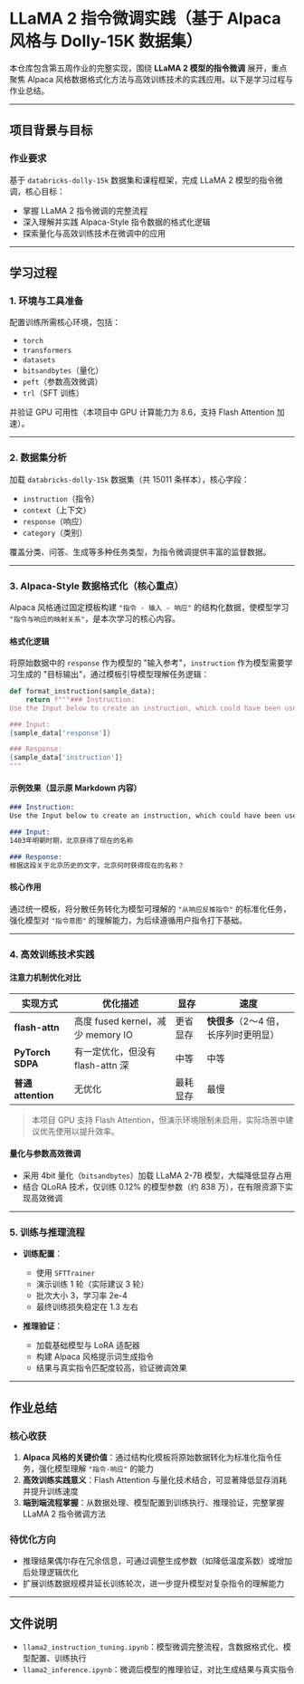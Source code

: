 # LLaMA 2 指令微调实践（基于 Alpaca 风格与 Dolly-15K 数据集）

本仓库包含第五周作业的完整实现，围绕 **LLaMA 2 模型的指令微调** 展开，重点聚焦 Alpaca 风格数据格式化方法与高效训练技术的实践应用。以下是学习过程与作业总结。

---

## 项目背景与目标

### 作业要求

基于 `databricks-dolly-15k` 数据集和课程框架，完成 LLaMA 2 模型的指令微调，核心目标：

- 掌握 LLaMA 2 指令微调的完整流程
- 深入理解并实践 Alpaca-Style 指令数据的格式化逻辑
- 探索量化与高效训练技术在微调中的应用

---

## 学习过程

### 1. 环境与工具准备

配置训练所需核心环境，包括：

- `torch`  
- `transformers`  
- `datasets`  
- `bitsandbytes`（量化）  
- `peft`（参数高效微调）  
- `trl`（SFT 训练）  

并验证 GPU 可用性（本项目中 GPU 计算能力为 8.6，支持 Flash Attention 加速）。

---

### 2. 数据集分析

加载 `databricks-dolly-15k` 数据集（共 15011 条样本），核心字段：

- `instruction`（指令）  
- `context`（上下文）  
- `response`（响应）  
- `category`（类别）  

覆盖分类、问答、生成等多种任务类型，为指令微调提供丰富的监督数据。

---

### 3. Alpaca-Style 数据格式化（核心重点）

Alpaca 风格通过固定模板构建 `"指令 - 输入 - 响应"` 的结构化数据，使模型学习 `"指令与响应的映射关系"`，是本次学习的核心内容。

#### 格式化逻辑

将原始数据中的 `response` 作为模型的 "输入参考"，`instruction` 作为模型需要学习生成的 "目标输出"，通过模板引导模型理解任务逻辑：

```python
def format_instruction(sample_data):
    return f"""### Instruction:
Use the Input below to create an instruction, which could have been used to generate the input using an LLM. 

### Input:
{sample_data['response']}

### Response:
{sample_data['instruction']}
"""
```

#### 示例效果（显示原 Markdown 内容）

```markdown
### Instruction:
Use the Input below to create an instruction, which could have been used to generate the input using an LLM.

### Input:
1403年明朝时期，北京获得了现在的名称

### Response:
根据这段关于北京历史的文字，北京何时获得现在的名称？
```

#### 核心作用

通过统一模板，将分散任务转化为模型可理解的 `"从响应反推指令"` 的标准化任务，强化模型对 `"指令意图"` 的理解能力，为后续遵循用户指令打下基础。

---

### 4. 高效训练技术实践

#### 注意力机制优化对比

| 实现方式          | 优化描述                       | 显存   | 速度                  |
|-----------------|-------------------------------|--------|---------------------|
| **flash-attn**   | 高度 fused kernel，减少 memory IO | 更省显存 | **快很多**（2～4 倍，长序列时更明显） |
| **PyTorch SDPA** | 有一定优化，但没有 flash-attn 深 | 中等   | 中等                  |
| **普通 attention** | 无优化                          | 最耗显存 | 最慢                  |

> 本项目 GPU 支持 Flash Attention，但演示环境限制未启用，实际场景中建议优先使用以提升效率。

#### 量化与参数高效微调

- 采用 4bit 量化（`bitsandbytes`）加载 LLaMA 2-7B 模型，大幅降低显存占用  
- 结合 QLoRA 技术，仅训练 0.12% 的模型参数（约 838 万），在有限资源下实现高效微调  

---

### 5. 训练与推理流程

- **训练配置**：
  - 使用 `SFTTrainer`  
  - 演示训练 1 轮（实际建议 3 轮）  
  - 批次大小 3，学习率 2e-4  
  - 最终训练损失稳定在 1.3 左右  

- **推理验证**：
  - 加载基础模型与 LoRA 适配器  
  - 构建 Alpaca 风格提示词生成指令  
  - 结果与真实指令匹配度较高，验证微调效果  

---

## 作业总结

### 核心收获

1. **Alpaca 风格的关键价值**：通过结构化模板将原始数据转化为标准化指令任务，强化模型理解 `"指令-响应"` 的能力  
2. **高效训练实践意义**：Flash Attention 与量化技术结合，可显著降低显存消耗并提升训练速度  
3. **端到端流程掌握**：从数据处理、模型配置到训练执行、推理验证，完整掌握 LLaMA 2 指令微调方法  

### 待优化方向

- 推理结果偶尔存在冗余信息，可通过调整生成参数（如降低温度系数）或增加后处理逻辑优化  
- 扩展训练数据规模并延长训练轮次，进一步提升模型对复杂指令的理解能力  

---

## 文件说明

- `llama2_instruction_tuning.ipynb`：模型微调完整流程，含数据格式化、模型配置、训练执行  
- `llama2_inference.ipynb`：微调后模型的推理验证，对比生成结果与真实指令  

